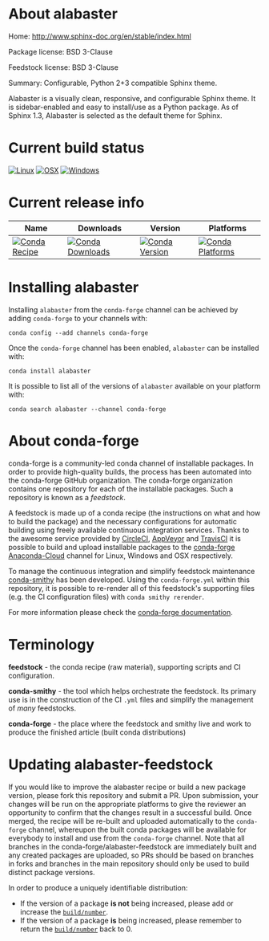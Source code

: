 About alabaster
===============

Home: http://www.sphinx-doc.org/en/stable/index.html

Package license: BSD 3-Clause

Feedstock license: BSD 3-Clause

Summary: Configurable, Python 2+3 compatible Sphinx theme.

Alabaster is a visually clean, responsive, and configurable Sphinx
theme. It is sidebar-enabled and easy to install/use as a Python
package. As of Sphinx 1.3, Alabaster is selected as the default
theme for Sphinx.


Current build status
====================

[![Linux](https://img.shields.io/circleci/project/github/conda-forge/alabaster-feedstock/master.svg?label=Linux)](https://circleci.com/gh/conda-forge/alabaster-feedstock)
[![OSX](https://img.shields.io/travis/conda-forge/alabaster-feedstock/master.svg?label=macOS)](https://travis-ci.org/conda-forge/alabaster-feedstock)
[![Windows](https://img.shields.io/appveyor/ci/conda-forge/alabaster-feedstock/master.svg?label=Windows)](https://ci.appveyor.com/project/conda-forge/alabaster-feedstock/branch/master)

Current release info
====================

| Name | Downloads | Version | Platforms |
| --- | --- | --- | --- |
| [![Conda Recipe](https://img.shields.io/badge/recipe-alabaster-green.svg)](https://anaconda.org/conda-forge/alabaster) | [![Conda Downloads](https://img.shields.io/conda/dn/conda-forge/alabaster.svg)](https://anaconda.org/conda-forge/alabaster) | [![Conda Version](https://img.shields.io/conda/vn/conda-forge/alabaster.svg)](https://anaconda.org/conda-forge/alabaster) | [![Conda Platforms](https://img.shields.io/conda/pn/conda-forge/alabaster.svg)](https://anaconda.org/conda-forge/alabaster) |

Installing alabaster
====================

Installing `alabaster` from the `conda-forge` channel can be achieved by adding `conda-forge` to your channels with:

```
conda config --add channels conda-forge
```

Once the `conda-forge` channel has been enabled, `alabaster` can be installed with:

```
conda install alabaster
```

It is possible to list all of the versions of `alabaster` available on your platform with:

```
conda search alabaster --channel conda-forge
```


About conda-forge
=================

conda-forge is a community-led conda channel of installable packages.
In order to provide high-quality builds, the process has been automated into the
conda-forge GitHub organization. The conda-forge organization contains one repository
for each of the installable packages. Such a repository is known as a *feedstock*.

A feedstock is made up of a conda recipe (the instructions on what and how to build
the package) and the necessary configurations for automatic building using freely
available continuous integration services. Thanks to the awesome service provided by
[CircleCI](https://circleci.com/), [AppVeyor](http://www.appveyor.com/)
and [TravisCI](https://travis-ci.org/) it is possible to build and upload installable
packages to the [conda-forge](https://anaconda.org/conda-forge)
[Anaconda-Cloud](http://docs.anaconda.org/) channel for Linux, Windows and OSX respectively.

To manage the continuous integration and simplify feedstock maintenance
[conda-smithy](http://github.com/conda-forge/conda-smithy) has been developed.
Using the ``conda-forge.yml`` within this repository, it is possible to re-render all of
this feedstock's supporting files (e.g. the CI configuration files) with ``conda smithy rerender``.

For more information please check the [conda-forge documentation](https://conda-forge.org/docs/).

Terminology
===========

**feedstock** - the conda recipe (raw material), supporting scripts and CI configuration.

**conda-smithy** - the tool which helps orchestrate the feedstock.
                   Its primary use is in the construction of the CI ``.yml`` files
                   and simplify the management of *many* feedstocks.

**conda-forge** - the place where the feedstock and smithy live and work to
                  produce the finished article (built conda distributions)


Updating alabaster-feedstock
============================

If you would like to improve the alabaster recipe or build a new
package version, please fork this repository and submit a PR. Upon submission,
your changes will be run on the appropriate platforms to give the reviewer an
opportunity to confirm that the changes result in a successful build. Once
merged, the recipe will be re-built and uploaded automatically to the
`conda-forge` channel, whereupon the built conda packages will be available for
everybody to install and use from the `conda-forge` channel.
Note that all branches in the conda-forge/alabaster-feedstock are
immediately built and any created packages are uploaded, so PRs should be based
on branches in forks and branches in the main repository should only be used to
build distinct package versions.

In order to produce a uniquely identifiable distribution:
 * If the version of a package **is not** being increased, please add or increase
   the [``build/number``](http://conda.pydata.org/docs/building/meta-yaml.html#build-number-and-string).
 * If the version of a package **is** being increased, please remember to return
   the [``build/number``](http://conda.pydata.org/docs/building/meta-yaml.html#build-number-and-string)
   back to 0.